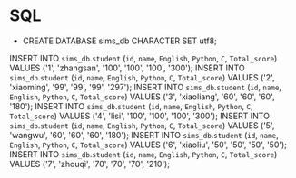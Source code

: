 # SQL
- CREATE DATABASE sims_db CHARACTER SET utf8;


INSERT INTO `sims_db`.`student` (`id`, `name`, `English`, `Python`, `C`, `Total_score`) VALUES ('1', 'zhangsan', '100', '100', '100', '300');
INSERT INTO `sims_db`.`student` (`id`, `name`, `English`, `Python`, `C`, `Total_score`) VALUES ('2', 'xiaoming', '99', '99', '99', '297');
INSERT INTO `sims_db`.`student` (`id`, `name`, `English`, `Python`, `C`, `Total_score`) VALUES ('3', 'xiaoliang', '60', '60', '60', '180');
INSERT INTO `sims_db`.`student` (`id`, `name`, `English`, `Python`, `C`, `Total_score`) VALUES ('4', 'lisi', '100', '100', '100', '300');
INSERT INTO `sims_db`.`student` (`id`, `name`, `English`, `Python`, `C`, `Total_score`) VALUES ('5', 'wangwu', '60', '60', '60', '180');
INSERT INTO `sims_db`.`student` (`id`, `name`, `English`, `Python`, `C`, `Total_score`) VALUES ('6', 'xiaoliu', '50', '50', '50', '50');
INSERT INTO `sims_db`.`student` (`id`, `name`, `English`, `Python`, `C`, `Total_score`) VALUES ('7', 'zhouqi', '70', '70', '70', '210');


